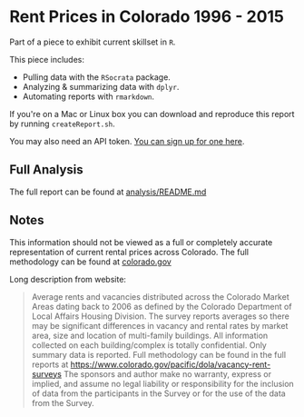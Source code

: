 # Rent Prices in Colorado 1996 - 2015

Part of a piece to exhibit current skillset in `R`.

This piece includes:

* Pulling data with the `RSocrata` package.
* Analyzing & summarizing data with `dplyr`.
* Automating reports with `rmarkdown`.

If you're on a Mac or Linux box you can download and reproduce this report by running `createReport.sh`.

You may also need an API token. [You can sign up for one here](https://dev.socrata.com/foundry/data.colorado.gov/yifv-9mje).

## Full Analysis
The full report can be found at [analysis/README.md](analysis/README.md)

## Notes
This information should not be viewed as a full or completely accurate representation of current rental prices across Colorado. The full methodology can be found at [colorado.gov](https://www.colorado.gov/pacific/dola/vacancy-rent-surveys)

Long description from website:
> Average rents and vacancies distributed across the Colorado Market Areas dating back to 2006 as defined by the Colorado Department of Local Affairs Housing Division. The survey reports averages so there may be significant differences in vacancy and rental rates by market area, size and location of multi-family buildings. All information collected on each building/complex is totally confidential. Only summary data is reported. Full methodology can be found in the full reports at https://www.colorado.gov/pacific/dola/vacancy-rent-surveys The sponsors and author make no warranty, express or implied, and assume no legal liability or responsibility for the inclusion of data from the participants in the Survey or for the use of the data from the Survey.
